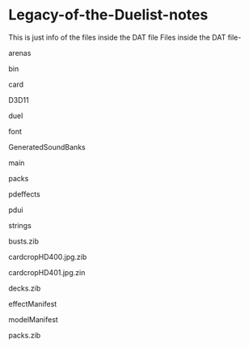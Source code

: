 # Legacy-of-the-Duelist-notes
This is just info of the files inside the DAT file
Files inside the DAT file-

arenas

bin

card

D3D11

duel

font

GeneratedSoundBanks

main

packs

pdeffects

pdui

strings

busts.zib

cardcropHD400.jpg.zib

cardcropHD401.jpg.zin

decks.zib

effectManifest

modelManifest

packs.zib
